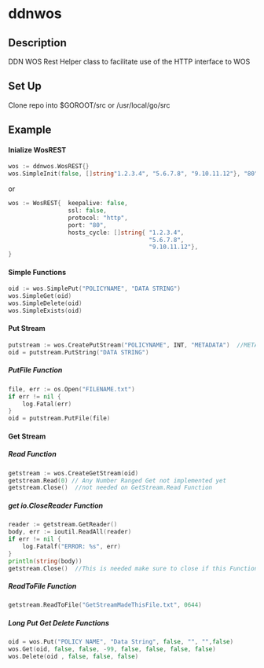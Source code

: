 # ddnwos #
## Description ##
DDN WOS Rest Helper class to facilitate use of the HTTP interface to WOS
## Set Up ##
Clone repo into $GOROOT/src or /usr/local/go/src
## Example ##
#### Inialize WosREST ####
``` go
wos := ddnwos.WosREST{}
wos.SimpleInit(false, []string"1.2.3.4", "5.6.7.8", "9.10.11.12"}, "80")
```
or
``` go
wos := WosREST{  keepalive: false,
                 ssl: false,
                 protocol: "http",
                 port: "80",
                 hosts_cycle: []string{ "1.2.3.4",
                                        "5.6.7.8",
                                        "9.10.11.12"},
}
```
#### Simple Functions ####
``` go       
oid := wos.SimplePut("POLICYNAME", "DATA STRING")
wos.SimpleGet(oid)
wos.SimpleDelete(oid)
wos.SimpleExists(oid)
```
#### Put Stream ####
``` go 
putstream := wos.CreatePutStream("POLICYNAME", INT, "METADATA")  //METADATA can be an empty string
oid = putstream.PutString("DATA STRING")
```
##### PutFile Function #####
``` go 
file, err := os.Open("FILENAME.txt")
if err != nil {
    log.Fatal(err)
}
oid = putstream.PutFile(file)
```
#### Get Stream ####
##### Read Function #####
``` go 
getstream := wos.CreateGetStream(oid)
getstream.Read(0) // Any Number Ranged Get not implemented yet
getstream.Close()  //not needed on GetStream.Read Function 
```
##### get io.CloseReader Function #####
``` go 
reader := getstream.GetReader()
body, err := ioutil.ReadAll(reader)
if err != nil {
    log.Fatalf("ERROR: %s", err)
}
println(string(body))
getstream.Close()  //This is needed make sure to close if this Function is used
```

##### ReadToFile Function #####
``` go 
getstream.ReadToFile("GetStreamMadeThisFile.txt", 0644)
```

 ##### Long Put Get Delete Functions #####
 ``` go 
oid = wos.Put("POLICY NAME", "Data String", false, "", "",false)
wos.Get(oid, false, false, -99, false, false, false, false)
wos.Delete(oid , false, false, false)
```

